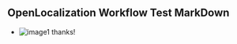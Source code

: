 ## OpenLocalization Workflow Test MarkDown
* ![image1<ph id="ph1">](.\0ae75d13-867e-4880-93fa-ae6e8fefa0cd.PNG)</ph> thanks!

<!--HONumber=Nov16_HO2-->


